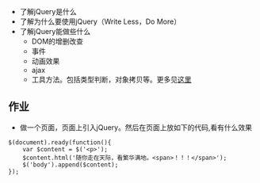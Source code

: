 * 了解jQuery是什么
* 了解为什么要使用jQuery（Write Less，Do More）
* 了解jQuery能做些什么
	* DOM的增删改查
	* 事件
	* 动画效果
	* ajax
	* 工具方法。包括类型判断，对象拷贝等。更多见[这里](http://www.jianshu.com/p/8455bcd0755c)

## 作业
* 做一个页面，页面上引入jQuery。然后在页面上放如下的代码,看有什么效果
```
$(document).ready(function(){
	var $content = $('<p>');
	$content.html('随你走在天际，看繁华满地。<span>！！！</span>');
	$('body').append($content);
});
```
